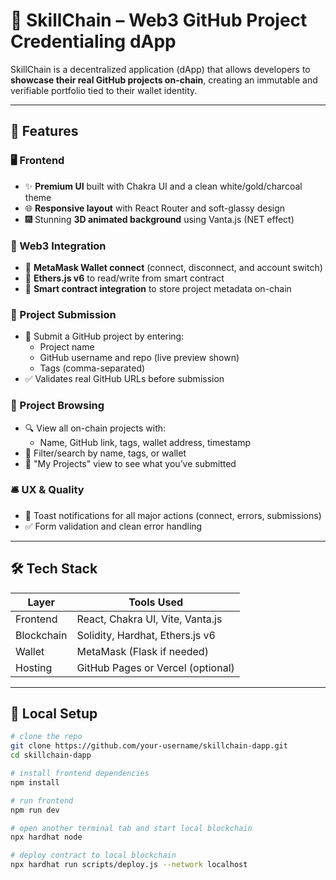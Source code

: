 # 🚀 SkillChain – Web3 GitHub Project Credentialing dApp

SkillChain is a decentralized application (dApp) that allows developers to **showcase their real GitHub projects on-chain**, creating an immutable and verifiable portfolio tied to their wallet identity.

---

## 🌟 Features

### 🖥 Frontend
- ✨ **Premium UI** built with Chakra UI and a clean white/gold/charcoal theme
- 🌐 **Responsive layout** with React Router and soft-glassy design
- 🎆 Stunning **3D animated background** using Vanta.js (NET effect)

### 🔗 Web3 Integration
- 🔐 **MetaMask Wallet connect** (connect, disconnect, and account switch)
- 📡 **Ethers.js v6** to read/write from smart contract
- 🧠 **Smart contract integration** to store project metadata on-chain

### 📁 Project Submission
- 📌 Submit a GitHub project by entering:
  - Project name
  - GitHub username and repo (live preview shown)
  - Tags (comma-separated)
- ✅ Validates real GitHub URLs before submission

### 🧭 Project Browsing
- 🔍 View all on-chain projects with:
  - Name, GitHub link, tags, wallet address, timestamp
- 🎯 Filter/search by name, tags, or wallet
- 👤 "My Projects" view to see what you’ve submitted

### 🛎 UX & Quality
- 🚨 Toast notifications for all major actions (connect, errors, submissions)
- ✅ Form validation and clean error handling

---

## 🛠 Tech Stack

| Layer       | Tools Used                          |
|-------------|-------------------------------------|
| Frontend    | React, Chakra UI, Vite, Vanta.js    |
| Blockchain  | Solidity, Hardhat, Ethers.js v6     |
| Wallet      | MetaMask (Flask if needed)          |
| Hosting     | GitHub Pages or Vercel (optional)   |

---

## 🧪 Local Setup

```bash
# clone the repo
git clone https://github.com/your-username/skillchain-dapp.git
cd skillchain-dapp

# install frontend dependencies
npm install

# run frontend
npm run dev

# open another terminal tab and start local blockchain
npx hardhat node

# deploy contract to local blockchain
npx hardhat run scripts/deploy.js --network localhost
